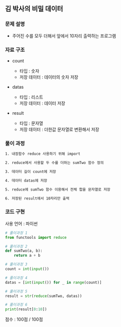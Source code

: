 
## 김 박사의 비밀 데이터

### 문제 설명

- 주어진 수를 모두 더해서 앞에서 10자리 출력하는 프로그램<br>


### 자료 구조

- count<br>
    - 타입 : 숫자
    - 저장 데이터 : 데이터의 숫자 저장

- datas<br>
    - 타입 : 리스트
    - 저장 데이터 : 데이터 저장

- result<br>
    - 타입 : 문자열
    - 저장 데이터 : 더한값 문자열로 변환해서 저장 

### 풀이 과정

```txt
1. 내장함수 reduce 사용하기 위해 import

2. reduce에서 사용할 두 수를 더하는 sumTwo 함수 정의

3. 데이터 길이 count에 저장

4. 데이터 datas에 저장

5. reduce에 sumTwo 함수 이용해서 전체 합을 문자열로 저장

6. 저장된 result에서 10자리만 출력

```

### 코드 구현
사용 언어 : 파이썬<br>

 
```python
# 풀이과정 1
from functools import reduce

# 풀이과정 2
def sumTwo(a, b):
    return a + b

# 풀이과정 3
count = int(input())

# 풀이과정 4
datas = [int(input()) for _ in range(count)]

# 풀이과정 5
result = str(reduce(sumTwo, datas))

# 풀이과정 6
print(result[0:10])

```


점수 : 100점 / 100점